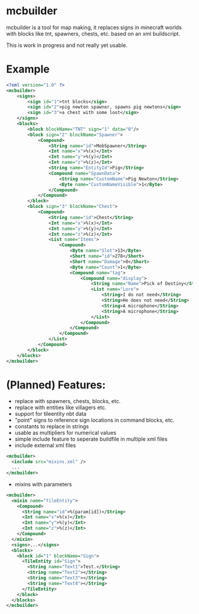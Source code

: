 mcbuilder
=========

mcbuilder is a tool for map making, it replaces signs in minecraft worlds
with blocks like tnt, spawners, chests, etc. based on an xml buildscript.

This is work in progress and not really yet usable.

Example
=======

```xml
<?xml version="1.0" ?>
<mcbuilder>
    <signs>
        <sign id="1">tnt blocks</sign>
        <sign id="2">pig newton spawner, spawns pig newtons</sign>
        <sign id="3">a chest with some loot</sign>
    </signs>
    <blocks>
        <block blockName="TNT" sign="1" data="0"/>
        <block sign="2" blockName="Spawner">
            <Compound>
                <String name="id">MobSpawner</String>
                <Int name="x">%(x)</Int>
                <Int name="y">%(y)</Int>
                <Int name="z">%(z)</Int>
                <String name="EntityId">Pig</String>
                <Compound name="SpawnData">
                    <String name="CustomName">Pig Newton</String>
                    <Byte name="CustomNameVisible">1</Byte>
                </Compound>
            </Compound>
        </block>
        <block sign="3" blockName="Chest">
            <Compound>
                <String name="id">Chest</String>
                <Int name="x">%(x)</Int>
                <Int name="y">%(y)</Int>
                <Int name="z">%(z)</Int>
                <List name="Items">
                    <Compound>
                        <Byte name="Slot">13</Byte>
                        <Short name="id">278</Short>
                        <Short name="Damage">0</Short>
                        <Byte name="Count">1</Byte>
                        <Compound name="tag">
                            <Compound name="display">
                                <String name="Name">Pick of Destiny</String>
                                <List name="Lore">
                                    <String>I do not need</String>
                                    <String>He does not need</String>
                                    <String>A microphone</String>
                                    <String>A microphone</String>
                                </List>
                            </Compound>
                        </Compound>
                    </Compound>
                </List>
            </Compound>
        </block>
    </blocks>
</mcbuilder>
```

(Planned) Features:
===================

* replace with spawners, chests, blocks, etc.
* replace with entities like villagers etc.
* support for tileentity nbt data
* "point" signs to reference sign locations in command blocks, etc.
* constants to replace in strings
* usable as multipliers for numerical values
* simple include feature to seperate buildfile in multiple xml files
* include external xml files

```xml
<mcbuilder>
  <include src="mixins.xml" /> 
  ...
</mcbuilder>
```

* mixins with parameters

```xml
<mcbuilder>
  <mixin name="TileEntity">
    <Compound>
      <String name="id">%(param[id])</String>
      <Int name="x">%(x)</Int>
      <Int name="y">%(y)</Int>
      <Int name="z">%(z)</Int>
    </Compound>
  </mixin>
  <signs>...</signs>
  <blocks>
    <block id="1" blockName="Sign">
      <TileEntity id="Sign">
        <String name="Text1">Test.</String>
        <String name="Text2"></String>
        <String name="Text3"></String>
        <String name="Text4"></String>
      </TileEntity>
    </block>
  </blocks>
</mcbuilder>
```




